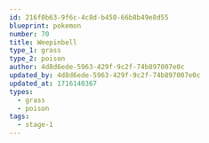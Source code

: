 ```yaml
---
id: 216f0b63-9f6c-4c8d-b450-66b8b49e8d55
blueprint: pokemon
number: 70
title: Weepinbell
type_1: grass
type_2: poison
author: 4d8d6ede-5963-429f-9c2f-74b897007e0c
updated_by: 4d8d6ede-5963-429f-9c2f-74b897007e0c
updated_at: 1716140367
types:
  - grass
  - poison
tags:
  - stage-1
---
```

